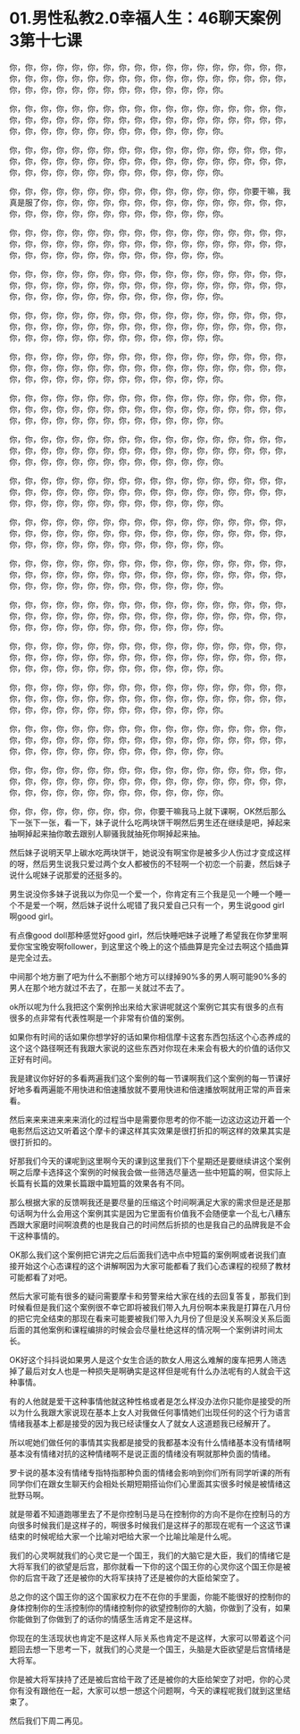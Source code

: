 # 01.男性私教2.0幸福人生：46聊天案例3第十七课

你，你，你，你，你，你，你，你，你，你，你，你，你，你，你，你，你，你，你，你，你，你，你，你，你，你，你，你，你，你，你，你，你，你，你，你，你，你，你，你，你，你，你，你，你，你，你，你，你，你。

你，你，你，你，你，你，你，你，你，你，你，你，你，你，你，你，你，你，你，你，你，你，你，你，你，你，你，你，你，你，你，你，你，你，你，你，你，你，你，你，你，你，你，你，你，你，你，你，你，你。

你，你，你，你，你，你，你，你，你，你，你，你，你，你，你，你，你，你，你，你，你，你，你，你，你，你，你，你，你，你，你，你，你，你，你，你，你，你，你，你，你，你，你，你，你，你，你，你，你，你。

你，你，你，你，你，你，你，你，你，你，你，你，你，你，你，你要干嘛，我真是服了你，你，你，你，你，你，你，你，你，你，你，你，你，你，你，你，你，你，你，你，你，你，你，你，你，你，你，你，你，你。

你，你，你，你，你，你，你，你，你，你，你，你，你，你，你，你，你，你，你，你，你，你，你，你，你，你，你，你，你，你，你，你，你，你，你，你，你，你，你，你，你，你，你，你，你，你，你，你，你，你。

你，你，你，你，你，你，你，你，你，你，你，你，你，你，你，你，你，你，你，你，你，你，你，你，你，你，你，你，你，你，你，你，你，你，你，你，你，你，你，你，你，你，你，你，你，你，你，你，你，你。

你，你，你，你，你，你，你，你，你，你，你，你，你，你，你，你，你，你，你，你，你，你，你，你，你，你，你，你，你，你，你，你，你，你，你，你，你，你，你，你，你，你，你，你，你，你，你，你，你，你。

你，你，你，你，你，你，你，你，你，你，你，你，你，你，你，你，你，你，你，你，你，你，你，你，你，你，你，你，你，你，你，你，你，你，你，你，你，你，你，你，你，你，你，你，你，你，你，你，你，你。

你，你，你，你，你，你，你，你，你，你，你，你，你，你，你，你，你，你，你，你，你，你，你，你，你，你，你，你，你，你，你，你，你，你，你，你，你，你，你，你，你，你，你，你，你，你，你，你，你，你。

你，你，你，你，你，你，你，你，你，你，你，你，你，你，你，你，你，你，你，你，你，你，你，你，你，你，你，你，你，你，你，你，你，你，你，你，你，你，你，你，你，你，你，你，你，你，你，你，你，你。

你，你，你，你，你，你，你，你，你，你，你，你，你，你，你，你，你，你，你，你，你，你，你，你，你，你，你，你，你，你，你，你，你，你，你，你，你，你，你，你，你，你，你，你，你，你，你，你，你，你。

你，你，你，你，你，你，你，你，你，你，你，你，你，你，你，你，你，你，你，你，你，你，你，你，你，你，你，你，你，你，你，你，你，你，你，你，你，你，你，你，你，你，你，你，你，你，你，你，你，你。

你，你，你，你，你，你，你，你，你，你，你，你，你，你，你，你，你，你，你，你，你，你，你，你，你，你，你，你，你，你，你，你，你，你，你，你，你，你，你，你，你，你，你，你，你，你，你，你，你，你。

你，你，你，你，你，你，你，你，你，你，你，你，你，你，你，你，你，你，你，你，你，你，你，你，你，你，你，你，你，你，你，你，你，你，你，你，你，你，你，你，你，你，你，你，你，你，你，你，你，你。

你，你，你，你，你，你，你，你，你，你，你，你，你，你，你，你，你，你，你，你，你，你，你，你，你，你，你，你，你，你，你，你，你，你，你，你，你，你，你，你，你，你，你，你，你，你，你，你，你，你。

你，你，你，你，你，你，你，你，你，你，你，你，你，你，你，你，你，你，你，你，你，你，你，你，你，你，你，你，你，你，你，你，你，你，你，你，你，你，你，你，你，你，你，你，你，你，你，你，你，你。

你，你，你，你，你，你，你，你，你，你，你，你，你，你，你，你，你，你，你，你，你，你，你，你，你，你，你，你，你，你，你，你，你，你，你，你，你，你，你，你，你，你，你，你，你，你，你，你，你，你。

你，你，你，你，你，你，你，你，你，你，你，你，你，你，你，你，你，你，你，你，你，你，你，你，你，你，你，你，你，你，你，你，你，你，你，你，你，你，你，你，你，你，你，你，你，你，你，你，你，你。

你，你，你，你，你，你，你，你，你，你要干嘛我马上就下课啊，OK然后那么下一张下一张，看一下，妹子说什么吃两块饼干啊然后男生还在继续是吧，掉起来抽啊掉起来抽你敢去跟别人聊骚我就抽死你啊掉起来抽。

然后妹子说明天早上碳水吃两块饼干，她说没有啊宝你是被多少人伤过才变成这样的呀，然后男生说我只爱过两个女人都被伤的不轻啊一个初恋一个前妻，然后妹子说什么呢妹子说那爱的还挺多的。

男生说没你多妹子说我以为你见一个爱一个，你肯定有三个我是见一个睡一个睡一个不是爱一个啊，然后妹子说什么呢错了我只爱自己只有一个，男生说good girl啊good girl。

有点像good doll那种感觉好good girl，然后快睡吧妹子说睡了希望我在你梦里啊爱你宝宝晚安啊follower，到这里这个晚上的这个插曲算是完全过去啊这个插曲算是完全过去。

中间那个地方删了吧为什么不删那个地方可以绿掉90%多的男人啊可能90%多的男人在那个地方就过不去了，在那一关就过不去了。

ok所以呢为什么我把这个案例拎出来给大家讲呢就这个案例它其实有很多的点有很多的点非常有代表性啊是一个非常有价值的案例。

如果你有时间的话如果你想学好的话如果你相信摩卡这套东西包括这个心态养成的这个这个路径啊还有我跟大家说的这些东西对你现在未来会有极大的价值的话你又正好有时间。

我是建议你好好的多看两遍我们这个案例的每一节课啊我们这个案例的每一节课好好地多看两遍能不用快进和倍速播放就不要用快进和倍速播放啊就用正常的声音来看。

然后来来来进来来来消化的过程当中是需要你思考的你不能一边这边这边开着一个电影然后这边又听着这个摩卡的课这样其实效果是很打折扣的啊这样的效果其实是很打折扣的。

好那我们今天的课呢到这里啊今天的课到这里我们下个星期还是要继续讲这个案例啊之后摩卡选择这个案例的时候我会做一些筛选尽量选一些中短篇的啊，但实际上长篇有长篇的效果长篇跟中篇短篇的效果各有不同。

那么根据大家的反馈啊我还是要尽量的压缩这个时间啊满足大家的需求但是还是那句话啊为什么会用这个案例其实是因为它里面有价值我不会随便拿一个乱七八糟东西跟大家磨时间啊浪费的也是我自己的时间然后折损的也是我自己的品牌我是不会干这种事情的。

OK那么我们这个案例把它讲完之后后面我们选中点中短篇的案例啊或者说我们直接开始这个心态课程的这个讲解啊因为大家可能都看了我们心态课程的视频了教材可能都看了对吧。

然后大家可能有很多的疑问需要摩卡和劳警来给大家在线的去回复答复，那我们到时候看但是我们这个案例很不幸它即将被我们带入九月份啊本来我是打算在八月份的把它完全结束的那现在看来可能要被我们带入九月份了但是没关系啊没关系后面后面的其他案例和课程编排的时候会会尽量杜绝这样的情况啊一个案例讲时间太长。

OK好这个抖抖说如果男人是这个女生合适的款女人用这么难解的废车把男人筛选掉了最后对女人也是一种损失是啊确实是这样但是呢有什么办法呢有的人就会干这种事情。

有的人他就是爱干这种事情他就这种性格或者是怎么样没办法你只能你是接受的所以为什么我跟大家说现在基本上女人对我做任何事情她们出现任何的这个行为语言情绪我基本上都是接受的因为我已经读懂女人了就女人这道题我已经解开了。

所以呢她们做任何的事情其实我都是接受的我都基本没有什么情绪基本没有情绪啊基本没有情绪对抗的这种情绪啊不是说正面的情绪没有啊就那种负面的情绪。

罗卡说的基本没有情绪专指特指那种负面的情绪会影响到你们所有同学听课的所有同学你们在跟女生聊天约会相处长期短期搭讪你们心里面其实很多时候是被情绪这批野马啊。

就是带着不知道跑哪里去了不是你控制马是马在控制你的方向不是你在控制马的方向很多时候我们是这样子的，啊很多时候我们是这样子的那现在呢有一个这这节课结束的时候呢给大家一个比喻对吧给大家一个比喻比喻是什么呢。

我们的心灵啊就我们的心灵它是一个国王，我们的大脑它是大臣，我们的情绪它是大将军我们的欲望是后宫，那你就看一下你的这个国王你的心灵你这个国王你是被你的后宫干政了还是被你的大将军挟持了还是被你的大臣给架空了。

总之你的这个国王你的这个国家权力在不在你的手里面，你能不能很好的控制你的身体控制你的生活控制你的情绪控制你的欲望控制你的大脑，你做到了没有，如果你能做到了你做到了的话你的情感生活肯定不是这样。

你现在的生活现状也肯定不是这样人际关系也肯定不是这样，大家可以带着这个问题回去想一下思考一下，就我们的心灵是一个国王，头脑是大臣欲望是后宫情绪是大将军。

你是被大将军挟持了还是被后宫给干政了还是被你的大臣给架空了对吧，你的心灵你有没有跟他在一起，大家可以想一想这个问题啊，今天的课程呢我们就到这里结束了。

然后我们下周二再见。